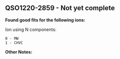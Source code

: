 ## QSO1220-2859 - Not yet complete
**Found good fits for the following ions:**

Ion using N components:
```
0 - MW
1 - CHVC
```


**Other Notes:**

